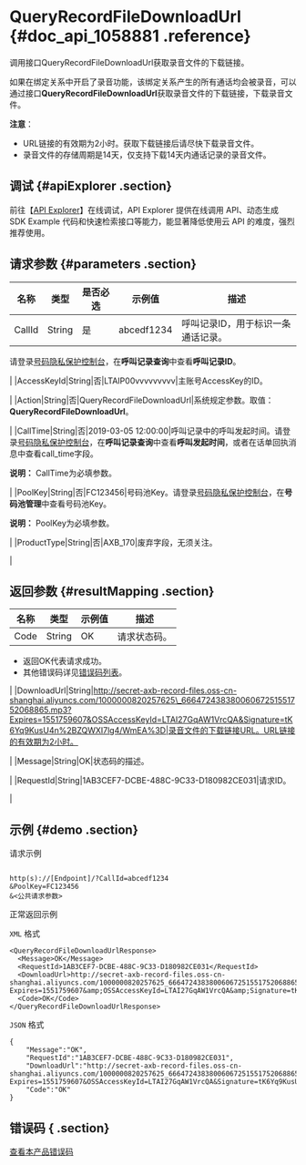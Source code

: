 # QueryRecordFileDownloadUrl {#doc_api_1058881 .reference}

调用接口QueryRecordFileDownloadUrl获取录音文件的下载链接。

如果在绑定关系中开启了录音功能，该绑定关系产生的所有通话均会被录音，可以通过接口**QueryRecordFileDownloadUrl**获取录音文件的下载链接，下载录音文件。

**注意**：

-   URL链接的有效期为2小时。获取下载链接后请尽快下载录音文件。
-   录音文件的存储周期是14天，仅支持下载14天内通话记录的录音文件。

## 调试 {#apiExplorer .section}

前往【[API Explorer](https://api.aliyun.com/#product=Dyplsapi&api=QueryRecordFileDownloadUrl)】在线调试，API Explorer 提供在线调用 API、动态生成 SDK Example 代码和快速检索接口等能力，能显著降低使用云 API 的难度，强烈推荐使用。

## 请求参数 {#parameters .section}

|名称|类型|是否必选|示例值|描述|
|--|--|----|---|--|
|CallId|String|是|abcedf1234|呼叫记录ID，用于标识一条通话记录。

 请登录[号码隐私保护控制台](https://dypls.console.aliyun.com/dypls.htm#/account)，在**呼叫记录查询**中查看**呼叫记录ID**。

 |
|AccessKeyId|String|否|LTAIP00vvvvvvvvv|主账号AccessKey的ID。

 |
|Action|String|否|QueryRecordFileDownloadUrl|系统规定参数。取值：**QueryRecordFileDownloadUrl**。

 |
|CallTime|String|否|2019-03-05 12:00:00|呼叫记录中的呼叫发起时间。请登录[号码隐私保护控制台](https://dypls.console.aliyun.com/dypls.htm#/account)，在**呼叫记录查询**中查看**呼叫发起时间**，或者在话单回执消息中查看call\_time字段。

 **说明：** CallTime为必填参数。

 |
|PoolKey|String|否|FC123456|号码池Key。请登录[号码隐私保护控制台](https://dypls.console.aliyun.com/dypls.htm#/account)，在**号码池管理**中查看号码池Key。

 **说明：** PoolKey为必填参数。

 |
|ProductType|String|否|AXB\_170|废弃字段，无须关注。

 |

## 返回参数 {#resultMapping .section}

|名称|类型|示例值|描述|
|--|--|---|--|
|Code|String|OK|请求状态码。

 -   返回OK代表请求成功。
-   其他错误码详见[错误码列表](~~109196~~)。

 |
|DownloadUrl|String|http://secret-axb-record-files.oss-cn-shanghai.aliyuncs.com/1000000820257625\_66647243838006067251551752068865.mp3?Expires=1551759607&OSSAccessKeyId=LTAI27GqAW1VrcQA&Signature=tK6Yq9KusU4n%2BZQWXI7lg4/WmEA%3D|录音文件的下载链接URL。URL链接的有效期为2小时。

 |
|Message|String|OK|状态码的描述。

 |
|RequestId|String|1AB3CEF7-DCBE-488C-9C33-D180982CE031|请求ID。

 |

## 示例 {#demo .section}

请求示例

``` {#request_demo}

http(s)://[Endpoint]/?CallId=abcedf1234
&PoolKey=FC123456
&<公共请求参数>

```

正常返回示例

`XML` 格式

``` {#xml_return_success_demo}
<QueryRecordFileDownloadUrlResponse>
  <Message>OK</Message>
  <RequestId>1AB3CEF7-DCBE-488C-9C33-D180982CE031</RequestId>
  <DownloadUrl>http://secret-axb-record-files.oss-cn-shanghai.aliyuncs.com/1000000820257625_66647243838006067251551752068865.mp3?Expires=1551759607&amp;OSSAccessKeyId=LTAI27GqAW1VrcQA&amp;Signature=tK6Yq9KusU4n%2BZQWXI7lg4/WmEA%3D</DownloadUrl>
  <Code>OK</Code>
</QueryRecordFileDownloadUrlResponse>

```

`JSON` 格式

``` {#json_return_success_demo}
{
	"Message":"OK",
	"RequestId":"1AB3CEF7-DCBE-488C-9C33-D180982CE031",
	"DownloadUrl":"http://secret-axb-record-files.oss-cn-shanghai.aliyuncs.com/1000000820257625_66647243838006067251551752068865.mp3?Expires=1551759607&OSSAccessKeyId=LTAI27GqAW1VrcQA&Signature=tK6Yq9KusU4n%2BZQWXI7lg4/WmEA%3D",
	"Code":"OK"
}
```

## 错误码 { .section}

[查看本产品错误码](https://error-center.aliyun.com/status/product/Dyplsapi)

